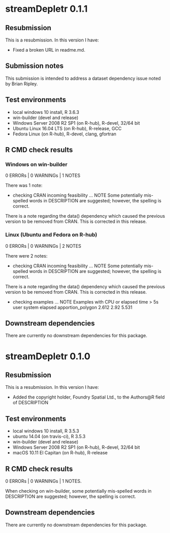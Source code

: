 # streamDepletr 0.1.1

## Resubmission
This is a resubmission. In this version I have:
* Fixed a broken URL in readme.md.

## Submission notes
This submission is intended to address a dataset dependency issue
 noted by Brian Ripley.

## Test environments
* local windows 10 install, R 3.6.3
* win-builder (devel and release)
* Windows Server 2008 R2 SP1 (on R-hub), R-devel, 32/64 bit
* Ubuntu Linux 16.04 LTS (on R-hub), R-release, GCC
* Fedora Linux (on R-hub), R-devel, clang, gfortran

## R CMD check results
### Windows on win-builder
0 ERRORs | 0 WARNINGs | 1 NOTES

There was 1 note:
* checking CRAN incoming feasibility ... NOTE
Some potentially mis-spelled words in DESCRIPTION are suggested;
 however, the spelling is correct.

There is a note regarding the data() dependency which caused the previous
version to be removed from CRAN. This is corrected in this release.

### Linux (Ubuntu and Fedora on R-hub)
0 ERRORs | 0 WARNINGs | 2 NOTES

There were 2 notes:
* checking CRAN incoming feasibility ... NOTE
Some potentially mis-spelled words in DESCRIPTION are suggested;
 however, the spelling is correct.

There is a note regarding the data() dependency which caused the previous
version to be removed from CRAN. This is corrected in this release.

* checking examples ... NOTE
Examples with CPU or elapsed time > 5s
                   user system elapsed
apportion_polygon 2.612   2.92   5.531

## Downstream dependencies
There are currently no downstream dependencies for this package.

# streamDepletr 0.1.0

## Resubmission
This is a resubmission. In this version I have:
* Added the copyright holder, Foundry Spatial Ltd., to the Authors@R field of DESCRIPTION

## Test environments
* local windows 10 install, R 3.5.3
* ubuntu 14.04 (on travis-ci), R 3.5.3
* win-builder (devel and release)
* Windows Server 2008 R2 SP1 (on R-hub), R-devel, 32/64 bit
* macOS 10.11 El Capitan (on R-hub), R-release

## R CMD check results
0 ERRORs | 0 WARNINGs | 1 NOTES.

When checking on win-builder, some potentially mis-spelled words in 
DESCRIPTION are suggested; however, the spelling is correct.

## Downstream dependencies
There are currently no downstream dependencies for this package.